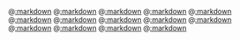 @[:markdown](classes/array/template.md)
@[:markdown](classes/dir/template.md)
@[:markdown](classes/exception/template.md)
@[:markdown](classes/file/template.md)
@[:markdown](classes/hash/template.md)
@[:markdown](classes/io/template.md)
@[:markdown](classes/open_struct/template.md)
@[:markdown](classes/range/template.md)
@[:markdown](classes/regexp/template.md)
@[:markdown](classes/set/template.md)
@[:markdown](classes/string/template.md)
@[:markdown](classes/struct/template.md)
@[:markdown](classes/symbol/template.md)
@[:markdown](classes/object/template.md)
